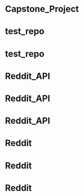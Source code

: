 # Capstone_Project
# test_repo
# test_repo
# Reddit_API
# Reddit_API
# Reddit_API
# Reddit
# Reddit
# Reddit
